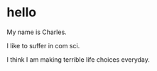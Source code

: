 # hello
My name is Charles.

I like to suffer in com sci.

I think I am making terrible life choices everyday.
